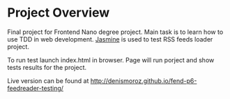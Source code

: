 # Project Overview

Final project for Frontend Nano degree project.
Main task is to learn how to use TDD in web development.
[Jasmine](http://jasmine.github.io/) is used to test RSS feeds loader project.

To run test launch index.html in browser.
Page will run porject and show tests results for the project.


Live version can be found at http://denismoroz.github.io/fend-p6-feedreader-testing/